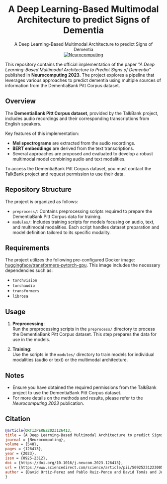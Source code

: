 <h1 align="center">A Deep Learning-Based Multimodal Architecture to predict Signs of Dementia</h3>

<p align="center">
  A Deep Learning-Based Multimodal Architecture to predict Signs of Dementia
  <br>
  <a href="https://www.sciencedirect.com/science/article/pii/S0925231223005362"><img alt="Neurocomputing" src="https://img.shields.io/badge/Neurocomputing-2023-blue.svg"></a> 
</p>

This repository contains the official implementation of the paper *"A Deep Learning-Based Multimodal Architecture to Predict Signs of Dementia"* published in **Neurocomputing 2023**. The project explores a pipeline that leverages various approaches to predict dementia using multiple sources of information from the DementiaBank Pitt Corpus dataset.

## Overview

The **DementiaBank Pitt Corpus dataset**, provided by the TalkBank project, includes audio recordings and their corresponding transcriptions from English speakers. 

Key features of this implementation:
- **Mel spectrograms** are extracted from the audio recordings.
- **BERT embeddings** are derived from the text transcriptions.
- Several approaches are proposed and evaluated to develop a robust multimodal model combining audio and text modalities.

To access the DementiaBank Pitt Corpus dataset, you must contact the TalkBank project and request permission to use their data.

## Repository Structure

The project is organized as follows:
- `preprocess/`: Contains preprocessing scripts required to prepare the DementiaBank Pitt Corpus data for training.
- `modules/`: Includes training scripts for models focusing on audio, text, and multimodal modalities. Each script handles dataset preparation and model definition tailored to its specific modality.

## Requirements

The project utilizes the following pre-configured Docker image: [huggingface/transformers-pytorch-gpu](https://hub.docker.com/r/huggingface/transformers-pytorch-gpu). This image includes the necessary dependencies such as:
- `torchvision`
- `torchaudio`
- `transformers`
- `librosa`

## Usage

1. **Preprocessing**:  
   Run the preprocessing scripts in the `preprocess/` directory to process the DementiaBank Pitt Corpus dataset. This step prepares the data for use in the models.

2. **Training**:  
   Use the scripts in the `modules/` directory to train models for individual modalities (audio or text) or the multimodal architecture.

## Notes

- Ensure you have obtained the required permissions from the TalkBank project to use the DementiaBank Pitt Corpus dataset.
- For more details on the methods and results, please refer to the *Neurocomputing 2023* publication.


## Citation

```bibtex
@article{ORTIZPEREZ2023126413,
title = {A Deep Learning-Based Multimodal Architecture to predict Signs of Dementia},
journal = {Neurocomputing},
volume = {548},
pages = {126413},
year = {2023},
issn = {0925-2312},
doi = {https://doi.org/10.1016/j.neucom.2023.126413},
url = {https://www.sciencedirect.com/science/article/pii/S0925231223005362},
author = {David Ortiz-Perez and Pablo Ruiz-Ponce and David Tomás and Jose Garcia-Rodriguez and M. Flores Vizcaya-Moreno and Marco Leo},
}
```